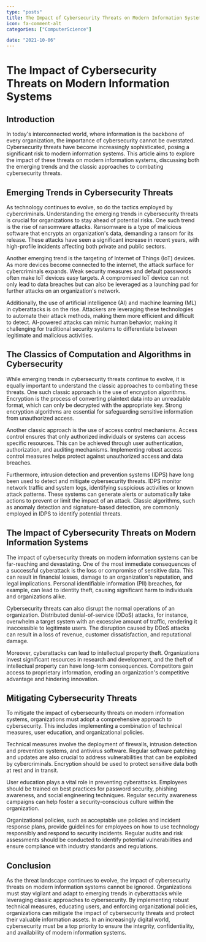 ```yaml
---
type: "posts"
title: The Impact of Cybersecurity Threats on Modern Information Systems
icon: fa-comment-alt
categories: ["ComputerScience"]

date: "2021-10-06"
---
```




# The Impact of Cybersecurity Threats on Modern Information Systems

## Introduction

In today's interconnected world, where information is the backbone of every organization, the importance of cybersecurity cannot be overstated. Cybersecurity threats have become increasingly sophisticated, posing a significant risk to modern information systems. This article aims to explore the impact of these threats on modern information systems, discussing both the emerging trends and the classic approaches to combating cybersecurity threats.

## Emerging Trends in Cybersecurity Threats

As technology continues to evolve, so do the tactics employed by cybercriminals. Understanding the emerging trends in cybersecurity threats is crucial for organizations to stay ahead of potential risks. One such trend is the rise of ransomware attacks. Ransomware is a type of malicious software that encrypts an organization's data, demanding a ransom for its release. These attacks have seen a significant increase in recent years, with high-profile incidents affecting both private and public sectors.

Another emerging trend is the targeting of Internet of Things (IoT) devices. As more devices become connected to the internet, the attack surface for cybercriminals expands. Weak security measures and default passwords often make IoT devices easy targets. A compromised IoT device can not only lead to data breaches but can also be leveraged as a launching pad for further attacks on an organization's network.

Additionally, the use of artificial intelligence (AI) and machine learning (ML) in cyberattacks is on the rise. Attackers are leveraging these technologies to automate their attack methods, making them more efficient and difficult to detect. AI-powered attacks can mimic human behavior, making it challenging for traditional security systems to differentiate between legitimate and malicious activities.

## The Classics of Computation and Algorithms in Cybersecurity

While emerging trends in cybersecurity threats continue to evolve, it is equally important to understand the classic approaches to combating these threats. One such classic approach is the use of encryption algorithms. Encryption is the process of converting plaintext data into an unreadable format, which can only be decrypted with the appropriate key. Strong encryption algorithms are essential for safeguarding sensitive information from unauthorized access.

Another classic approach is the use of access control mechanisms. Access control ensures that only authorized individuals or systems can access specific resources. This can be achieved through user authentication, authorization, and auditing mechanisms. Implementing robust access control measures helps protect against unauthorized access and data breaches.

Furthermore, intrusion detection and prevention systems (IDPS) have long been used to detect and mitigate cybersecurity threats. IDPS monitor network traffic and system logs, identifying suspicious activities or known attack patterns. These systems can generate alerts or automatically take actions to prevent or limit the impact of an attack. Classic algorithms, such as anomaly detection and signature-based detection, are commonly employed in IDPS to identify potential threats.

## The Impact of Cybersecurity Threats on Modern Information Systems

The impact of cybersecurity threats on modern information systems can be far-reaching and devastating. One of the most immediate consequences of a successful cyberattack is the loss or compromise of sensitive data. This can result in financial losses, damage to an organization's reputation, and legal implications. Personal identifiable information (PII) breaches, for example, can lead to identity theft, causing significant harm to individuals and organizations alike.

Cybersecurity threats can also disrupt the normal operations of an organization. Distributed denial-of-service (DDoS) attacks, for instance, overwhelm a target system with an excessive amount of traffic, rendering it inaccessible to legitimate users. The disruption caused by DDoS attacks can result in a loss of revenue, customer dissatisfaction, and reputational damage.

Moreover, cyberattacks can lead to intellectual property theft. Organizations invest significant resources in research and development, and the theft of intellectual property can have long-term consequences. Competitors gain access to proprietary information, eroding an organization's competitive advantage and hindering innovation.

## Mitigating Cybersecurity Threats

To mitigate the impact of cybersecurity threats on modern information systems, organizations must adopt a comprehensive approach to cybersecurity. This includes implementing a combination of technical measures, user education, and organizational policies.

Technical measures involve the deployment of firewalls, intrusion detection and prevention systems, and antivirus software. Regular software patching and updates are also crucial to address vulnerabilities that can be exploited by cybercriminals. Encryption should be used to protect sensitive data both at rest and in transit.

User education plays a vital role in preventing cyberattacks. Employees should be trained on best practices for password security, phishing awareness, and social engineering techniques. Regular security awareness campaigns can help foster a security-conscious culture within the organization.

Organizational policies, such as acceptable use policies and incident response plans, provide guidelines for employees on how to use technology responsibly and respond to security incidents. Regular audits and risk assessments should be conducted to identify potential vulnerabilities and ensure compliance with industry standards and regulations.

## Conclusion

As the threat landscape continues to evolve, the impact of cybersecurity threats on modern information systems cannot be ignored. Organizations must stay vigilant and adapt to emerging trends in cyberattacks while leveraging classic approaches to cybersecurity. By implementing robust technical measures, educating users, and enforcing organizational policies, organizations can mitigate the impact of cybersecurity threats and protect their valuable information assets. In an increasingly digital world, cybersecurity must be a top priority to ensure the integrity, confidentiality, and availability of modern information systems.